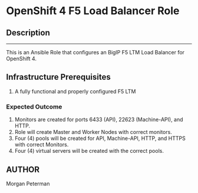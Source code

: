 OpenShift 4 F5 Load Balancer Role
===========================================

## Description
------------

This is an Ansible Role that configures an BigIP F5 LTM Load Balancer for OpenShift 4.

## Infrastructure Prerequisites

1. A fully functional and properly configured F5 LTM

### Expected Outcome

1. Monitors are created for ports 6433 (API), 22623 (Machine-API), and HTTP.
2. Role will create Master and Worker Nodes with correct monitors.
3. Four (4) pools will be created for API, Machine-API, HTTP, and HTTPS with correct Monitors.
4. Four (4) virtual servers will be created with the correct pools.

AUTHOR
------
Morgan Peterman
